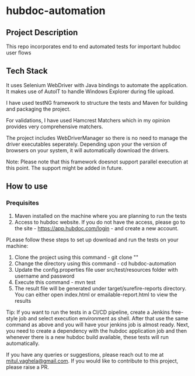 # hubdoc-automation

## Project Description

This repo incorporates end to end automated tests for important hubdoc user flows

## Tech Stack

It uses Selenium WebDriver with Java bindings to automate the application. It makes use of AutoIT to handle Windows Explorer during file upload.

I have used testNG framework to structure the tests and Maven for building and packaging the project.

For validations, I have used Hamcrest Matchers which in my opinion provides very comprehensive matchers.

The project includes WebDriverManager so there is no need to manage the driver executables seperately. Depending upon your the version of browsers on your system, it will automatically download the drivers.

Note: Please note that this framework doesnot support parallel execution at this point. The support might be added in future.

## How to use

### Prequisites

1. Maven installed on the machine where you are planning to run the tests
2. Access to hubdoc website. If you do not have the access, please go to the site - https://app.hubdoc.com/login - and create a new account.

PLease follow these steps to set up download and run the tests on your machine:

1. Clone the project using this command - git clone ""
2. Change the directory using this command - cd hubdoc-automation
3. Update the config.properties file user src/test/resources folder with username and password
4. Execute this command - mvn test
5. The result file will be generated under target/surefire-reports directory. You can either open index.html or emailable-report.html to view the results

Tip: If you want to run the tests in a CI/CD pipeline, create a Jenkins free-style job and select execution environment as shell. After that use the same command as above and you will have your jenkins job is almost ready. Next, you need to create a dependency with the hubdoc application job and then whenever there is a new hubdoc build available, these tests will run automatically.

If you have any queries or suggestions, please reach out to me at mitul.vaghela@gmail.com. If you would like to contribute to this project, please raise a PR.


